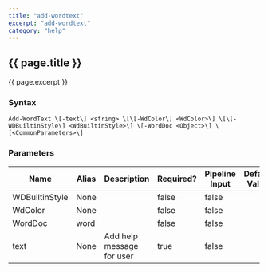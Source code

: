 ```yaml
---
title: "add-wordtext"
excerpt: "add-wordtext"
category: "help"
---
```

## {{ page.title }}
{{ page.excerpt }}

### Syntax
`Add-WordText \[-text\] <string> \[\[-WdColor\] <WdColor>\] \[\[-WDBuiltinStyle\] <WdBuiltinStyle>\] \[-WordDoc <Object>\] \[<CommonParameters>\]`

### Parameters

<table class="table table-striped table-bordered table-condensed visible-on">
	<thead>
		<tr>
			<th>Name</th>
			<th class="visible-lg visible-md">Alias</th>
			<th>Description</th>
			<th class="visible-lg visible-md">Required?</th>
			<th class="visible-lg">Pipeline Input</th>
			<th class="visible-lg">Default Value</th>
		</tr>
	</thead>
	<tbody>
		<tr>
			<td><nobr>WDBuiltinStyle</nobr></td>
			<td class="visible-lg visible-md">None</td>
			<td></td>
			<td class="visible-lg visible-md">false</td>
			<td class="visible-lg">false</td>
			<td class="visible-lg"></td>
		</tr>
		<tr>
			<td><nobr>WdColor</nobr></td>
			<td class="visible-lg visible-md">None</td>
			<td></td>
			<td class="visible-lg visible-md">false</td>
			<td class="visible-lg">false</td>
			<td class="visible-lg"></td>
		</tr>
		<tr>
			<td><nobr>WordDoc</nobr></td>
			<td class="visible-lg visible-md">word</td>
			<td></td>
			<td class="visible-lg visible-md">false</td>
			<td class="visible-lg">false</td>
			<td class="visible-lg"></td>
		</tr>
		<tr>
			<td><nobr>text</nobr></td>
			<td class="visible-lg visible-md">None</td>
			<td>Add help message for user</td>
			<td class="visible-lg visible-md">true</td>
			<td class="visible-lg">false</td>
			<td class="visible-lg"></td>
		</tr>
	</tbody>
</table>			
